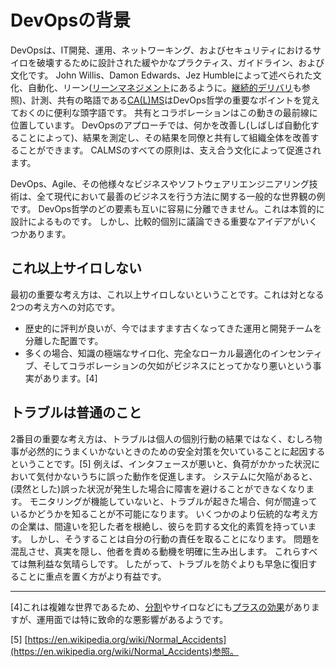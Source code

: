 # DevOpsの背景

DevOpsは、IT開発、運用、ネットワーキング、およびセキュリティにおけるサイロを破壊するために設計された緩やかなプラクティス、ガイドライン、および文化です。
John Willis、Damon Edwards、Jez Humbleによって述べられた文化、自動化、リーン([リーンマネジメント](https://searchcio.techtarget.com/definition/lean-management)にあるように。[継続的デリバリ](https://puppet.com/blog/continuous-delivery-vs-continuous-deployment-what-s-diff)も参照)、計測、共有の略語である[CA(L)MS](https://www.atlassian.com/devops)はDevOps哲学の重要なポイントを覚えておくのに便利な頭字語です。
共有とコラボレーションはこの動きの最前線に位置しています。
DevOpsのアプローチでは、何かを改善し(しばしば自動化することによって)、結果を測定し、その結果を同僚と共有して組織全体を改善することができます。
CALMSのすべての原則は、支え合う文化によって促進されます。

DevOps、Agile、その他様々なビジネスやソフトウェアリエンジニアリング技術は、全て現代において最善のビジネスを行う方法に関する一般的な世界観の例です。
DevOps哲学のどの要素も互いに容易に分離できません。これは本質的に設計によるものです。
しかし、比較的個別に議論できる重要なアイデアがいくつかあります。

## これ以上サイロしない

最初の重要な考え方は、これ以上サイロしないということです。これは対となる2つの考え方への対応です。

* 歴史的に評判が良いが、今ではますます古くなってきた運用と開発チームを分離した配置です。
* 多くの場合、知識の極端なサイロ化、完全なローカル最適化のインセンティブ、そしてコラボレーションの欠如がビジネスにとってかなり悪いという事実があります。[4]

## トラブルは普通のこと

2番目の重要な考え方は、トラブルは個人の個別行動の結果ではなく、むしろ物事が必然的にうまくいかないときのための安全対策を欠いていることに起因するということです。[5]
例えば、インタフェースが悪いと、負荷がかかった状況において気付かないうちに誤った動作を促進します。
システムに欠陥があると、(漠然とした)誤った状況が発生した場合に障害を避けることができなくなります。
モニタリングが機能していないと、トラブルが起きた場合、何が間違っているかどうかを知ることが不可能になります。
いくつかのより伝統的な考え方の企業は、間違いを犯した者を根絶し、彼らを罰する文化的素質を持っています。
しかし、そうすることは自分の行動の責任を取ることになります。
問題を混乱させ、真実を隠し、他者を責める動機を明確に生み出します。
これらすべては無利益な気晴らしです。
したがって、トラブルを防ぐよりも早急に復旧することに重点を置く方がより有益です。

----------
[4]これは複雑な世界であるため、[分割](https://smallbusiness.chron.com/advantages-disadvantages-collaboration-between-businesses-20642.html)やサイロなどにも[プラスの効果](https://www.fastcompany.com/1837301/5-ways-process-killing-your-productivity)がありますが、運用面では特に致命的な悪影響があるようです。

[5] [https://en.wikipedia.org/wiki/Normal_Accidents](https://en.wikipedia.org/wiki/Normal_Accidents)参照。
